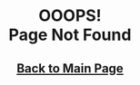 
# <center>OOOPS!<br>Page Not Found</center>
## [<center>Back to Main Page</center>](index.md)

<!--<!DOCTYPE html>
<html lang="zh">
    <head>
        <center>
            <h1>OOOPS!
                <br>
                <br>
                Page Not Found
            </h1>
            <h2>
                <a href="index.md">Back to Main Page</a>
            </h2>
        </center> 
    </head>
    <body>
        <style type="text/css">
            body {
                padding: 0;
                margin: 0 auto;
            }
            #footer {
                line-height: 20px;
                text-align: center;
                font-size: 12px;
                letter-spacing: 1px;
            }
            .content {
                height: 1800px;
                width: 100%;
                text-align: center;
            }
        </style>
        <div id="footer">
            Powered by
            <a href="https://html5up.net">HTML</a>, 
            <a href="https://html5up.net">markdown</a>, 
            <a href="https://html5up.net">LaTeX</a>
            <br>
            Copyright © 2022 | 
            <a href="">Tolia</a> - 
            <a href="">GoldenSea</a>
            <br>
            All Rights Reserved.
            <br>
        </div>
    </body>
</html>-->